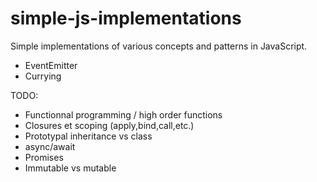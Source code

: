 # simple-js-implementations

Simple implementations of various concepts and patterns in JavaScript.

- EventEmitter
- Currying

TODO:
- Functionnal programming / high order functions
- Closures et scoping (apply,bind,call,etc.)
- Prototypal inheritance vs class
- async/await
- Promises
- Immutable vs mutable
